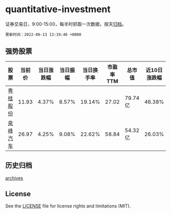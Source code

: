# quantitative-investment

证券交易日，9:00-15:00，每半时抓取一次数据，按天[归档](archives)。

`更新时间：2022-06-13 13:19:46 +0800`

## 强势股票

|股票|当前价|当日涨跌幅|当日振幅|当日换手率|市盈率TTM|总市值|近10日涨跌幅|
|----|----|----|----|----|----|----|----|
|[粤桂股份](https://xueqiu.com/S/SZ000833)|11.93|4.37%|8.57%|19.14%|27.02|79.74亿|46.38%|
|[泉峰汽车](https://xueqiu.com/S/SH603982)|26.97|4.25%|9.08%|22.62%|58.84|54.32亿|26.03%|

## 历史归档

[archives](archives)

## License

See the [LICENSE](LICENSE) file for license rights and limitations (MIT).